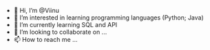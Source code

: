 - 👋 Hi, I’m @Viinu
- 👀 I’m interested in learning programming languages (Python; Java)
- 🌱 I’m currently learning SQL and API
- 💞️ I’m looking to collaborate on ...
- 📫 How to reach me ...

<!---
Viinu/Viinu is a ✨ special ✨ repository because its `README.md` (this file) appears on your GitHub profile.
You can click the Preview link to take a look at your changes.
--->
